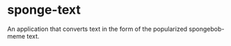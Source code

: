 # sponge-text
An application that converts text in the form of the popularized spongebob-meme text.
